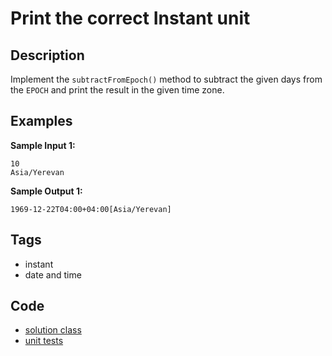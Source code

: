 # Print the correct Instant unit
## Description
Implement the `subtractFromEpoch()` method to subtract the given days from the `EPOCH` and print the result in the given time zone.

## Examples
**Sample Input 1:**
```console
10
Asia/Yerevan
```

**Sample Output 1:**
```console
1969-12-22T04:00+04:00[Asia/Yerevan]
```

## Tags
- instant
- date and time

## Code
- [solution class](./src/main/java/dev/nj/solutions/EpochTimezoneSubtractor.java)
- [unit tests](./src/test/java/EpochTimezoneSubtractorTest.java)